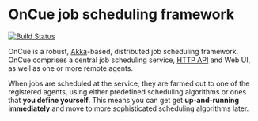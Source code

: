 OnCue job scheduling framework
==============================

[![Build Status](https://travis-ci.org/michaelmarconi/oncue.png)](https://travis-ci.org/michaelmarconi/oncue)

OnCue is a robust, [Akka](http://akka.io/)-based, distributed job scheduling framework.  OnCue comprises a central job scheduling service, [HTTP API](http://docs.oncue.apiary.io/) and Web UI, as well as one or more remote agents.

When jobs are scheduled at the service, they are farmed out to one of the registered agents, using either predefined scheduling algorithms or ones that **you define yourself**.  This means you can get get **up-and-running immediately** and move to more sophisticated scheduling algorithms later.
